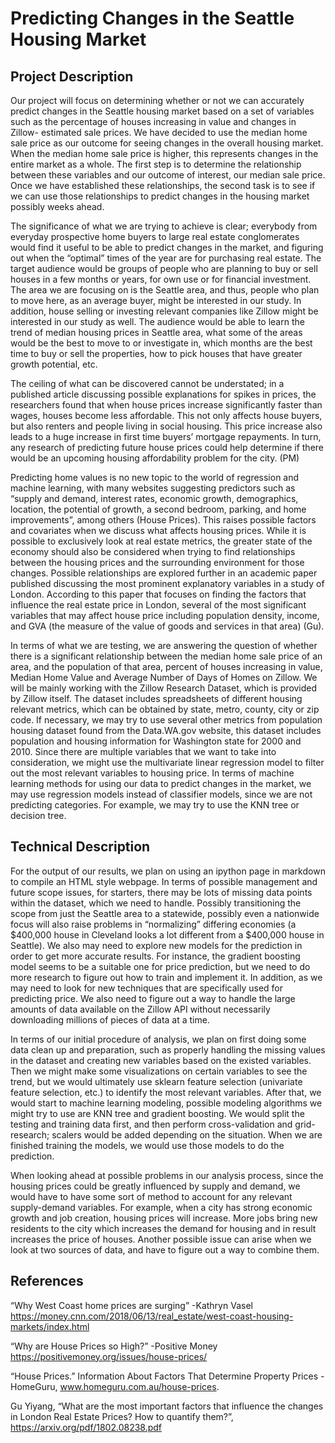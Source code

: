 # Predicting Changes in the Seattle Housing Market

## Project Description
Our project will focus on determining whether or not we can accurately predict changes in the Seattle housing market based on a set of variables such as the percentage of houses increasing in value and changes in Zillow- estimated sale prices. We have decided to use the median home sale price as our outcome for seeing changes in the overall housing market. When the median home sale price is higher, this represents changes in the entire market as a whole. The first step is to determine the relationship between these variables and our outcome of interest, our median sale price. Once we have established these relationships, the second task is to see if we can use those relationships to predict changes in the housing market possibly weeks ahead. 

The significance of what we are trying to achieve is clear; everybody from everyday prospective home buyers to large real estate conglomerates would find it useful to be able to predict changes in the market, and figuring out when the “optimal” times of the year are for purchasing real estate. The target audience would be groups of people who are planning to buy or sell houses in a few months or years, for own use or for financial investment. The area we are focusing on is the Seattle area, and thus, people who plan to move here, as an average buyer, might be interested in our study. In addition, house selling or investing relevant companies like Zillow might be interested in our study as well. The audience would be able to learn the trend of median housing prices in Seattle area, what some of the areas would be the best to move to or investigate in, which months are the best time to buy or sell the properties, how to pick houses that have greater growth potential, etc. 

The ceiling of what can be discovered cannot be understated; in a published article discussing possible explanations for spikes in prices, the researchers found that when house prices increase significantly faster than wages, houses become less affordable. This not only affects house buyers, but also renters and people living in social housing. This price increase also leads to a huge increase in first time buyers’ mortgage repayments. In turn, any research of predicting future house prices could help determine if there would be an upcoming housing affordability problem for the city. (PM)

Predicting home values is no new topic to the world of regression and machine learning, with many websites suggesting predictors such as “supply and demand, interest rates, economic growth, demographics, location, the potential of growth, a second bedroom, parking, and home improvements”, among others (House Prices). This raises possible factors and covariates when we discuss what affects housing prices. While it is possible to exclusively look at real estate metrics, the greater state of the economy should also be considered when trying to find relationships between the housing prices and the surrounding environment for those changes. Possible relationships are explored further in an academic paper published discussing the most prominent explanatory variables in a study of London. According to this paper that focuses on finding the factors that influence the real estate price in London, several of the most significant variables that may affect house price including population density, income, and GVA (the measure of the value of goods and services in that area) (Gu).

In terms of what we are testing, we are answering the question of whether there is a significant relationship between the median home sale price of an area, and the population of that area, percent of houses increasing in value, Median Home Value and Average Number of Days of Homes on Zillow. We will be mainly working with the Zillow Research Dataset, which is provided by Zillow itself. The dataset includes spreadsheets of different housing relevant metrics, which can be obtained by state, metro, county, city or zip code. If necessary, we may try to use several other metrics from population housing dataset found from the Data.WA.gov website, this dataset includes population and housing information for Washington state for 2000 and 2010. Since there are multiple variables that we want to take into consideration, we might use the multivariate linear regression model to filter out the most relevant variables to housing price. In terms of machine learning methods for using our data to predict changes in the market, we may use regression models instead of classifier models, since we are not predicting categories. For example, we may try to use the KNN tree or decision tree.

## Technical Description

For the output of our results, we plan on using an ipython page in markdown to compile an HTML style webpage. In terms of possible management and future scope issues, for starters, there may be lots of missing data points within the dataset, which we need to handle. Possibly transitioning the scope from just the Seattle area to a statewide, possibly even a nationwide focus will also raise problems in “normalizing” differing economies (a $400,000 house in Cleveland looks a lot different from a $400,000 house in Seattle). We also may need to explore new models for the prediction in order to get more accurate results. For instance, the gradient boosting model seems to be a suitable one for price prediction, but we need to do more research to figure out how to train and implement it. In addition, as we may need to look for new techniques that are specifically used for predicting price. We also need to figure out a way to handle the large amounts of data available on the Zillow API without necessarily downloading millions of pieces of data at a time.

In terms of our initial procedure of analysis, we plan on first doing some data clean up and preparation, such as properly handling the missing values in the dataset and creating new variables based on the existed variables. Then we might make some visualizations on certain variables to see the trend, but we would ultimately use sklearn feature selection (univariate feature selection, etc.) to identify the most relevant variables. After that, we would start to machine learning modeling, possible modeling algorithms we might try to use are KNN tree and gradient boosting. We would split the testing and training data first, and then perform cross-validation and grid-research; scalers would be added depending on the situation. When we are finished training the models, we would use those models to do the prediction. 

When looking ahead at possible problems in our analysis process, since the housing prices could be greatly influenced by supply and demand, we would have to have some sort of method to account for any relevant supply-demand variables. For example, when a city has strong economic growth and job creation, housing prices will increase. More jobs bring new residents to the city which increases the demand for housing and in result increases the price of houses. Another possible issue can arise when we look at two sources of data, and have to figure out a way to combine them.

## References
“Why West Coast home prices are surging” -Kathryn Vasel https://money.cnn.com/2018/06/13/real_estate/west-coast-housing-markets/index.html

“Why are House Prices so High?” -Positive Money
https://positivemoney.org/issues/house-prices/

“House Prices.” Information About Factors That Determine Property Prices - HomeGuru, www.homeguru.com.au/house-prices.

Gu Yiyang, “What are the most important factors that influence the changes in London Real Estate Prices? How to quantify them?”,  https://arxiv.org/pdf/1802.08238.pdf









